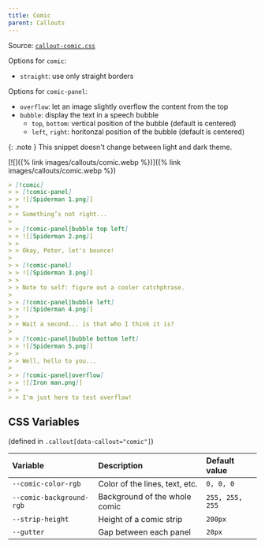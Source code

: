 ```yaml
---
title: Comic
parent: Callouts
---
```


Source: [`callout-comic.css`](https://github.com/ElsaTam/obsidian-fancy-a-story/blob/main/snippets/editor/callouts/callout-comic.css)

Options for `comic`:
- `straight`: use only straight borders

Options for `comic-panel`:
- `overflow`: let an image slightly overflow the content from the top
- `bubble`: display the text in a speech bubble
  - `top`, `bottom`: vertical position of the bubble (default is centered)
  - `left`, `right`: horitonzal position of the bubble (default is centered)

{: .note }
This snippet doesn't change between light and dark theme.

[![]({% link images/callouts/comic.webp %})]({% link images/callouts/comic.webp %})

```md
> [!comic]
> > [!comic-panel]
> > ![[Spiderman 1.png]]
> > 
> > Something’s not right...
> 
> > [!comic-panel|bubble top left]
> > ![[Spiderman 2.png]]
> > 
> > Okay, Peter, let's bounce!
> 
> > [!comic-panel]
> > ![[Spiderman 3.png]]
> > 
> > Note to self: figure out a cooler catchphrase.
> 
> > [!comic-panel|bubble left]
> > ![[Spiderman 4.png]]
> > 
> > Wait a second... is that who I think it is?
> 
> > [!comic-panel|bubble bottom left]
> > ![[Spiderman 5.png]]
> > 
> > Well, hello to you...
> 
> > [!comic-panel|overflow]
> > ![[Iron man.png]]
> > 
> > I'm just here to test overflow!
```

## CSS Variables

(defined in `.callout[data-callout="comic"]`)

| Variable | Description | Default value |
|:---------|:------------|:--------------|
| `--comic-color-rgb` | Color of the lines, text, etc. | `0, 0, 0` |
| `--comic-background-rgb` | Background of the whole comic | `255, 255, 255` |
| `--strip-height` | Height of a comic strip | `200px` |
| `--gutter` | Gap between each panel | `20px` |